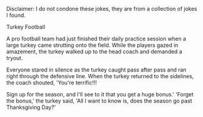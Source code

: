 Disclaimer: I do not condone these jokes, they are from a collection of jokes I found.

Turkey Football

A pro football team had just finished their daily practice session when a large turkey came strutting onto the field. While the players gazed in amazement, the turkey walked up to the head coach and demanded a tryout.

Everyone stared in silence as the turkey caught pass after pass and ran right through the defensive line. When the turkey returned to the sidelines, the coach shouted, 'You're terrific!!!

Sign up for the season, and I'll see to it that you get a huge bonus.' 'Forget the bonus,' the turkey said, 'All I want to know is, does the season go past Thanksgiving Day?'


